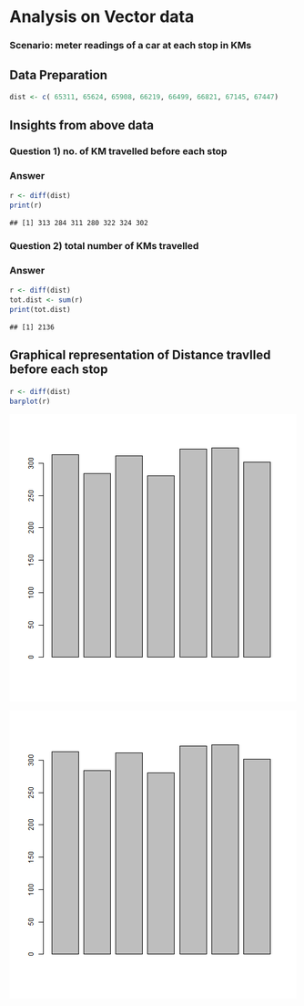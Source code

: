 #      Analysis on Vector data
###    Scenario: meter readings of a car at each stop in KMs

## Data Preparation

```r
dist <- c( 65311, 65624, 65908, 66219, 66499, 66821, 67145, 67447)
```

## Insights from above data
### Question 1) no. of KM travelled before each stop
### Answer

```r
r <- diff(dist)
print(r)
```

```
## [1] 313 284 311 280 322 324 302
```
### Question 2) total number of KMs travelled
### Answer

```r
r <- diff(dist)
tot.dist <- sum(r)
print(tot.dist)
```

```
## [1] 2136
```

## Graphical representation of Distance travlled before each stop

```r
r <- diff(dist)
barplot(r)
```

![plot of chunk unnamed-chunk-4](figure/unnamed-chunk-4-1.png)

![](figure/unnamed-chunk-4-1.png)
